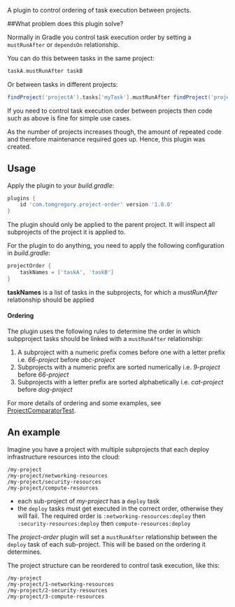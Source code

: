 A plugin to control ordering of task execution between projects.

##What problem does this plugin solve?

Normally in Gradle you control task execution order by setting a `mustRunAfter` or `dependsOn` relationship. 

You can do this between tasks in the same project:

```groovy
taskA.mustRunAfter taskB
```

 Or between tasks in different projects:

```groovy
findProject('projectA').tasks['myTask'].mustRunAfter findProject('projectB').tasks['myTask']
```

If you need to control task execution order between projects then code such as above is fine for simple use cases.


As the number of projects increases though, the amount of repeated code and therefore maintenance required goes up.
Hence, this plugin was created. 

## Usage

Apply the plugin to your *build.gradle*:
```groovy
plugins {
    id 'com.tomgregory.project-order' version '1.0.0'
}
```
The plugin should only be applied to the parent project. It will inspect all subprojects of the project it is applied to.

For the plugin to do anything, you need to apply the following configuration in *build.gradle*:

```groovy
projectOrder {
    taskNames = ['taskA', 'taskB']
}
```
**taskNames** is a list of tasks in the subprojects, for which a *mustRunAfter* relationship should be applied

#### Ordering

The plugin uses the following rules to determine the order in which subpproject tasks should be linked with a `mustRunAfter` relationship:
1. A subproject with a numeric prefix comes before one with a letter prefix i.e. *66-project* before *abc-project*
1. Subprojects with a numeric prefix are sorted numerically i.e. *9-project* before *66-project*
1. Subprojects with a letter prefix are sorted alphabetically i.e. *cat-project* before *dog-project*

For more details of ordering and some examples, see [ProjectComparatorTest](srctest/groovy/com/tomgregory/plugins/projectorder/ProjectComparatorTest).

## An example

Imagine you have a project with multiple subprojects that each deploy infrastructure resources into the cloud:
```
/my-project
/my-project/networking-resources
/my-project/security-resources
/my-project/compute-resources
```
* each sub-project of *my-project* has a `deploy` task
* the `deploy` tasks must get executed in the correct order, otherwise they will fail. The required order is
`:networking-resources:deploy` then `:security-resources:deploy` then `compute-resources:deploy`  

The *project-order* plugin will set a `mustRunAfter` relationship between the `deploy` task of each sub-project. This will be based
on the ordering it determines.

The project structure can be reordered to control task execution, like this:

```
/my-project
/my-project/1-networking-resources
/my-project/2-security-resources
/my-project/3-compute-resources
```